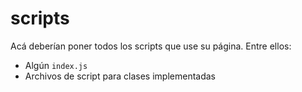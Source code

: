 # scripts

Acá deberían poner todos los scripts que use su página. Entre ellos:

* Algún `index.js`
* Archivos de script para clases implementadas
